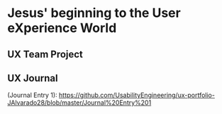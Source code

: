 # Jesus' beginning to the User eXperience World


## UX Team Project


## UX Journal
  
  (Journal Entry 1): https://github.com/UsabilityEngineering/ux-portfolio-JAlvarado28/blob/master/Journal%20Entry%201
